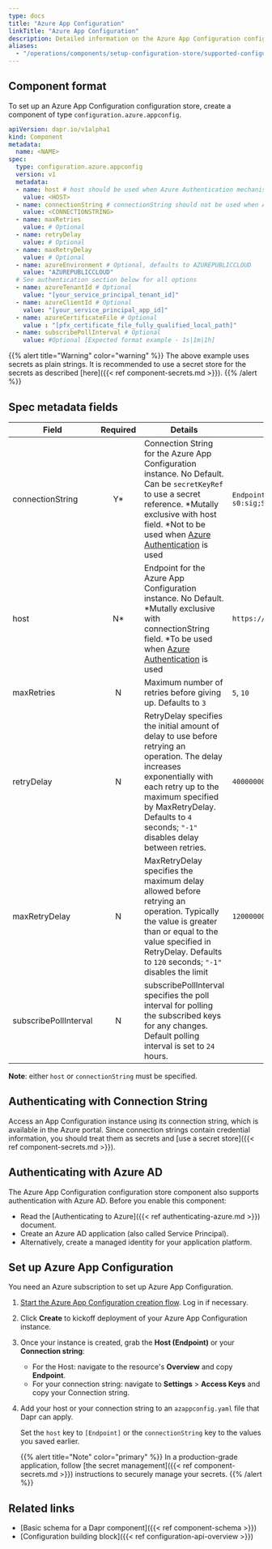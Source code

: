 ```yaml
---
type: docs
title: "Azure App Configuration"
linkTitle: "Azure App Configuration"
description: Detailed information on the Azure App Configuration configuration store component
aliases:
  - "/operations/components/setup-configuration-store/supported-configuration-stores/setup-azure-appconfig/"
---
```


## Component format

To set up an Azure App Configuration configuration store, create a component of type `configuration.azure.appconfig`.

```yaml
apiVersion: dapr.io/v1alpha1
kind: Component
metadata:
  name: <NAME>
spec:
  type: configuration.azure.appconfig
  version: v1
  metadata:
  - name: host # host should be used when Azure Authentication mechanism is used.
    value: <HOST>
  - name: connectionString # connectionString should not be used when Azure Authentication mechanism is used.
    value: <CONNECTIONSTRING>
  - name: maxRetries
    value: # Optional
  - name: retryDelay
    value: # Optional
  - name: maxRetryDelay
    value: # Optional
  - name: azureEnvironment # Optional, defaults to AZUREPUBLICCLOUD
    value: "AZUREPUBLICCLOUD"
  # See authentication section below for all options
  - name: azureTenantId # Optional
    value: "[your_service_principal_tenant_id]"
  - name: azureClientId # Optional
    value: "[your_service_principal_app_id]"
  - name: azureCertificateFile # Optional
    value : "[pfx_certificate_file_fully_qualified_local_path]"
  - name: subscribePollInterval # Optional
    value: #Optional [Expected format example - 1s|1m|1h]

```

{{% alert title="Warning" color="warning" %}}
The above example uses secrets as plain strings. It is recommended to use a secret store for the secrets as described [here]({{< ref component-secrets.md >}}).
{{% /alert %}}

## Spec metadata fields

| Field                      | Required | Details | Example |
|----------------------------|:--------:|---------|---------|
| connectionString  | Y*       | Connection String for the Azure App Configuration instance. No Default. Can be `secretKeyRef` to use a secret reference. *Mutally exclusive with host field. *Not to be used when [Azure Authentication](https://docs.dapr.io/developing-applications/integrations/azure/authenticating-azure/) is used  | `Endpoint=https://foo.azconfig.io;Id=osOX-l9-s0:sig;Secret=00000000000000000000000000000000000000000000`
| host              | N*       | Endpoint for the Azure App Configuration instance. No Default. *Mutally exclusive with connectionString field. *To be used when [Azure Authentication](https://docs.dapr.io/developing-applications/integrations/azure/authenticating-azure/) is used | `https://dapr.azconfig.io`
| maxRetries                 | N        | Maximum number of retries before giving up. Defaults to `3` | `5`, `10`
| retryDelay                 | N        | RetryDelay specifies the initial amount of delay to use before retrying an operation. The delay increases exponentially with each retry up to the maximum specified by MaxRetryDelay. Defaults to `4` seconds; `"-1"` disables delay between retries. | `4000000000`
| maxRetryDelay              | N        | MaxRetryDelay specifies the maximum delay allowed before retrying an operation. Typically the value is greater than or equal to the value specified in RetryDelay. Defaults to `120` seconds; `"-1"` disables the limit | `120000000000`
| subscribePollInterval      | N        | subscribePollInterval specifies the poll interval for polling the subscribed keys for any changes. Default polling interval is set to `24` hours.

**Note**: either `host` or `connectionString` must be specified.

## Authenticating with Connection String 

Access an App Configuration instance using its connection string, which is available in the Azure portal. Since connection strings contain credential information, you should treat them as secrets and [use a secret store]({{< ref component-secrets.md >}}).

## Authenticating with Azure AD

The Azure App Configuration configuration store component also supports authentication with Azure AD. Before you enable this component:
- Read the [Authenticating to Azure]({{< ref authenticating-azure.md >}}) document.
- Create an Azure AD application (also called Service Principal). 
- Alternatively, create a managed identity for your application platform.

## Set up Azure App Configuration

You need an Azure subscription to set up Azure App Configuration.

1. [Start the Azure App Configuration creation flow](https://ms.portal.azure.com/#create/Microsoft.Azconfig). Log in if necessary.
1. Click **Create** to kickoff deployment of your Azure App Configuration instance.
1. Once your instance is created, grab the **Host (Endpoint)** or your **Connection string**:
   - For the Host: navigate to the resource's **Overview** and copy **Endpoint**.
   - For your connection string: navigate to **Settings** > **Access Keys** and copy your Connection string.
1. Add your host or your connection string to an `azappconfig.yaml` file that Dapr can apply.
     
   Set the `host` key to `[Endpoint]` or the `connectionString` key to the values you saved earlier.
   
   {{% alert title="Note" color="primary" %}}
   In a production-grade application, follow [the secret management]({{< ref component-secrets.md >}}) instructions to securely manage your secrets.
   {{% /alert %}}

## Related links
- [Basic schema for a Dapr component]({{< ref component-schema >}})
- [Configuration building block]({{< ref configuration-api-overview >}})
